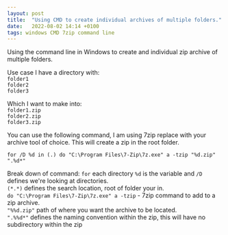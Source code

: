 ```yaml
---
layout: post
title:  "Using CMD to create individual archives of multiple folders."
date:   2022-08-02 14:14 +0100
tags: windows CMD 7zip command line
---
```



Using the command line in Windows to create and individual zip archive of multiple folders.

Use case I have a directory with:  
`folder1`      
`folder2`  
`folder3`   

Which I want to make into:  
`folder1.zip`  
`folder2.zip`  
`folder3.zip`  
<!--more-->  
You can use the following command, I am using 7zip replace with your archive tool of choice. This will create a zip in the root folder.

`for /D %d in (.) do "C:\Program Files\7-Zip\7z.exe" a -tzip "%d.zip" ".%d*"`

Break down of command:
`for` each directory `%d` is the variable and `/D` defines we're looking at directories.  
`(*.*)` defines the search location, root of folder your in.  
`do "C:\Program Files\7-Zip\7z.exe" a -tzip` - 7zip command to add to a zip archive.  
`"%%d.zip"` path of where you want the archive to be located.  
`".%%d*"` defines the naming convention within the zip, this will have no subdirectory within the zip